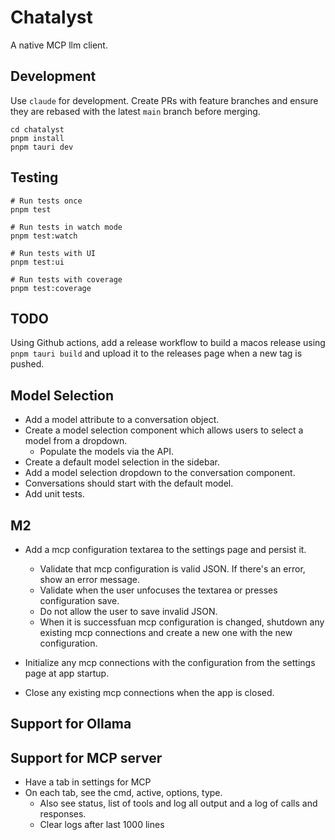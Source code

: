# Chatalyst

A native MCP llm client.

## Development

Use `claude` for development. Create PRs with feature branches and ensure they are rebased with the latest `main` branch before merging.

```
cd chatalyst
pnpm install
pnpm tauri dev
```

## Testing

```
# Run tests once
pnpm test

# Run tests in watch mode
pnpm test:watch

# Run tests with UI
pnpm test:ui

# Run tests with coverage
pnpm test:coverage
```

## TODO

Using Github actions, add a release workflow to build a macos release using `pnpm tauri build` and upload it to the releases page when a new tag is pushed.

## Model Selection
- Add a model attribute to a conversation object.
- Create a model selection component which allows users to select a model from a dropdown.
    - Populate the models via the API.
- Create a default model selection in the sidebar.
- Add a model selection dropdown to the conversation component.
- Conversations should start with the default model.
- Add unit tests.


## M2
- Add a mcp configuration textarea to the settings page and persist it.
    - Validate that mcp configuration is valid JSON. If there's an error, show an error message.
    - Validate when the user unfocuses the textarea or presses configuration save.
    - Do not allow the user to save invalid JSON.
    - When it is successfuan mcp configuration is changed, shutdown any existing mcp connections and create a new one with the new configuration.

- Initialize any mcp connections with the configuration from the settings page at app startup.
- Close any existing mcp connections when the app is closed.

## Support for Ollama

## Support for MCP server
- Have a tab in settings for MCP
- On each tab, see the cmd, active, options, type.
  - Also see status, list of tools and log all output and a log of calls and responses.
  - Clear logs after last 1000 lines

